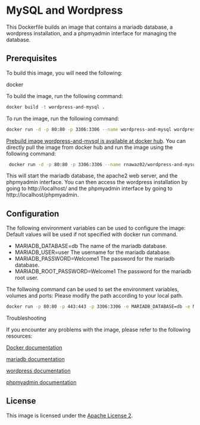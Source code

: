 # MySQL and Wordpress

This Dockerfile builds an image that contains a mariadb database, a wordpress installation, and a phpmyadmin interface for managing the database.

## Prerequisites

To build this image, you will need the following:

docker

To build the image, run the following command:

``` bash 
docker build -t wordpress-and-mysql .
```
To run the image, run the following command:

``` bash 
docker run -d -p 80:80 -p 3306:3306 --name wordpress-and-mysql wordpress-and-mysql
```  
[Prebuild image wordpress-and-mysql is available at docker hub](https://hub.docker.com/repository/docker/rnawaz02/wordpress-and-mysql/general). You can directly pull the image from docker hub and run the image using the following command:

``` bash
 docker run -d -p 80:80 -p 3306:3306 --name rnawaz02/wordpress-and-mysql docker pull rnawaz02/wordpress-and-mysql
 ```
This will start the mariadb database, the apache2 web server, and the phpmyadmin interface. You can then access the wordpress installation by going to http://localhost/ and the phpmyadmin interface by going to http://localhost/phpmyadmin.

## Configuration

The following environment variables can be used to configure the image: Default values will be used if not specified with docker run command.

* MARIADB_DATABASE=db The name of the mariadb database.
* MARIADB_USER=user The username for the mariadb database.
* MARIADB_PASSWORD=Welcome1 The password for the mariadb database.
* MARIADB_ROOT_PASSWORD=Welcome1 The password for the mariadb root user.
  
The follwoing command can be used to set the environment variables, volumes and ports: Please modify the path according to your local path.

``` bash
docker run -p 80:80 -p 443:443 -p 3306:3306 -e MARIADB_DATABASE=db -e MARIADB_USER=user -e MARIADB_PASSWORD=Welcome1 -e MARIADB_ROOT_PASSWORD=Welcome1 -v C:\sandbox\code\apache2:/etc/apache2/sites-available -v C:\sandbox\code\ssl:/etc/apache2/ssl  -v C:\sandbox\code\wp:/srv/www/wordpress -v C:\sandbox\code\db:/var/lib/mysql -v C:\sandbox\code\ssl:/etc/apache2/ssl -v C:\sandbox\code\phpmyadmin:/etc/phpmyadmin rnawaz02/wordpress-and-mysql
```

Troubleshooting

If you encounter any problems with the image, please refer to the following resources:

[Docker documentation](https://docs.docker.com/)

[mariadb documentation](https://mariadb.com/kb/en/)

[wordpress documentation](https://wordpress.org/documentation/)

[phpmyadmin documentation](https://www.phpmyadmin.net/docs/)

## License

This image is licensed under the [Apache License 2](https://www.apache.org/licenses/LICENSE-2.0).

